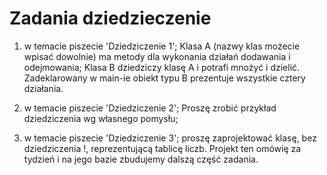 # Zadania dziedzieczenie

 1. w temacie piszecie 'Dziedziczenie 1';
Klasa A (nazwy klas możecie wpisać dowolnie) ma metody dla wykonania działań dodawania i odejmowania;
Klasa B dziedziczy klasę A i potrafi mnożyć i dzielić.
Zadeklarowany w main-ie obiekt typu B prezentuje wszystkie cztery działania.

 2. w temacie piszecie 'Dziedziczenie 2';
Proszę zrobić przykład dziedziczenia wg własnego pomysłu;

 3. w temacie piszecie 'Dziedziczenie 3';
proszę zaprojektować klasę, bez dziedziczenia !, reprezentującą tablicę liczb.
Projekt ten omówię za tydzień i na jego bazie zbudujemy dalszą część zadania.

